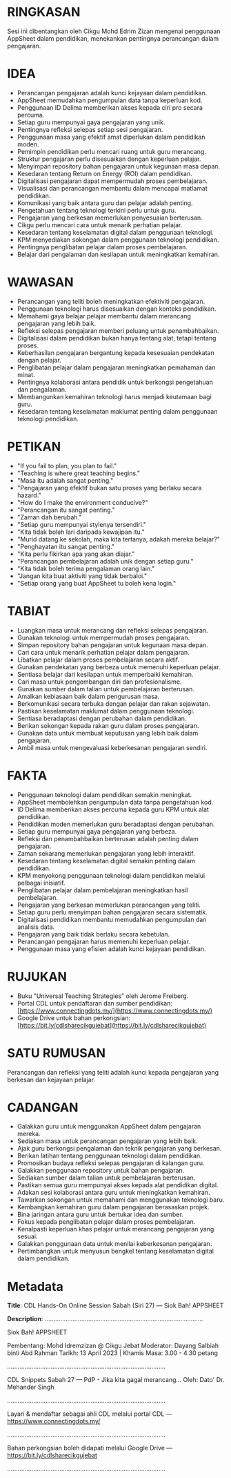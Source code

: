 # RINGKASAN
Sesi ini dibentangkan oleh Cikgu Mohd Edrim Zizan mengenai penggunaan AppSheet dalam pendidikan, menekankan pentingnya perancangan dalam pengajaran.

# IDEA
- Perancangan pengajaran adalah kunci kejayaan dalam pendidikan.
- AppSheet memudahkan pengumpulan data tanpa keperluan kod.
- Penggunaan ID Delima memberikan akses kepada ciri pro secara percuma.
- Setiap guru mempunyai gaya pengajaran yang unik.
- Pentingnya refleksi selepas setiap sesi pengajaran.
- Penggunaan masa yang efektif amat diperlukan dalam pendidikan moden.
- Pemimpin pendidikan perlu mencari ruang untuk guru merancang.
- Struktur pengajaran perlu disesuaikan dengan keperluan pelajar.
- Menyimpan repository bahan pengajaran untuk kegunaan masa depan.
- Kesedaran tentang Return on Energy (ROI) dalam pendidikan.
- Digitalisasi pengajaran dapat mempermudah proses pembelajaran.
- Visualisasi dan perancangan membantu dalam mencapai matlamat pendidikan.
- Komunikasi yang baik antara guru dan pelajar adalah penting.
- Pengetahuan tentang teknologi terkini perlu untuk guru.
- Pengajaran yang berkesan memerlukan penyesuaian berterusan.
- Cikgu perlu mencari cara untuk menarik perhatian pelajar.
- Kesedaran tentang keselamatan digital dalam penggunaan teknologi.
- KPM menyediakan sokongan dalam penggunaan teknologi pendidikan.
- Pentingnya penglibatan pelajar dalam proses pembelajaran.
- Belajar dari pengalaman dan kesilapan untuk meningkatkan kemahiran.

# WAWASAN
- Perancangan yang teliti boleh meningkatkan efektiviti pengajaran.
- Penggunaan teknologi harus disesuaikan dengan konteks pendidikan.
- Memahami gaya belajar pelajar membantu dalam merancang pengajaran yang lebih baik.
- Refleksi selepas pengajaran memberi peluang untuk penambahbaikan.
- Digitalisasi dalam pendidikan bukan hanya tentang alat, tetapi tentang proses.
- Keberhasilan pengajaran bergantung kepada kesesuaian pendekatan dengan pelajar.
- Penglibatan pelajar dalam pengajaran meningkatkan pemahaman dan minat.
- Pentingnya kolaborasi antara pendidik untuk berkongsi pengetahuan dan pengalaman.
- Membangunkan kemahiran teknologi harus menjadi keutamaan bagi guru.
- Kesedaran tentang keselamatan maklumat penting dalam penggunaan teknologi pendidikan.

# PETIKAN
- "If you fail to plan, you plan to fail."
- "Teaching is where great teaching begins."
- "Masa itu adalah sangat penting."
- "Pengajaran yang efektif bukan satu proses yang berlaku secara hazard."
- "How do I make the environment conducive?"
- "Perancangan itu sangat penting."
- "Zaman dah berubah."
- "Setiap guru mempunyai stylenya tersendiri."
- "Kita tidak boleh lari daripada kewajipan itu."
- "Murid datang ke sekolah, maka kita tertanya, adakah mereka belajar?"
- "Penghayatan itu sangat penting."
- "Kita perlu fikirkan apa yang akan diajar."
- "Perancangan pembelajaran adalah unik dengan setiap guru."
- "Kita tidak boleh terima pengalaman orang lain."
- "Jangan kita buat aktiviti yang tidak berbaloi."
- "Setiap orang yang buat AppSheet tu boleh kena login."

# TABIAT
- Luangkan masa untuk merancang dan refleksi selepas pengajaran.
- Gunakan teknologi untuk mempermudah proses pengajaran.
- Simpan repository bahan pengajaran untuk kegunaan masa depan.
- Cari cara untuk menarik perhatian pelajar dalam pengajaran.
- Libatkan pelajar dalam proses pembelajaran secara aktif.
- Gunakan pendekatan yang berbeza untuk memenuhi keperluan pelajar.
- Sentiasa belajar dari kesilapan untuk memperbaiki kemahiran.
- Cari masa untuk pengembangan diri dan profesionalisme.
- Gunakan sumber dalam talian untuk pembelajaran berterusan.
- Amalkan kebiasaan baik dalam pengurusan masa.
- Berkomunikasi secara terbuka dengan pelajar dan rakan sejawatan.
- Pastikan keselamatan maklumat dalam penggunaan teknologi.
- Sentiasa beradaptasi dengan perubahan dalam pendidikan.
- Berikan sokongan kepada rakan guru dalam proses pengajaran.
- Gunakan data untuk membuat keputusan yang lebih baik dalam pengajaran.
- Ambil masa untuk mengevaluasi keberkesanan pengajaran sendiri.

# FAKTA
- Penggunaan teknologi dalam pendidikan semakin meningkat.
- AppSheet membolehkan pengumpulan data tanpa pengetahuan kod.
- ID Delima memberikan akses percuma kepada guru KPM untuk alat pendidikan.
- Pendidikan moden memerlukan guru beradaptasi dengan perubahan.
- Setiap guru mempunyai gaya pengajaran yang berbeza.
- Refleksi dan penambahbaikan berterusan adalah penting dalam pengajaran.
- Zaman sekarang memerlukan pengajaran yang lebih interaktif.
- Kesedaran tentang keselamatan digital semakin penting dalam pendidikan.
- KPM menyokong penggunaan teknologi dalam pendidikan melalui pelbagai inisiatif.
- Penglibatan pelajar dalam pembelajaran meningkatkan hasil pembelajaran.
- Pengajaran yang berkesan memerlukan perancangan yang teliti.
- Setiap guru perlu menyimpan bahan pengajaran secara sistematik.
- Digitalisasi pendidikan membantu memudahkan pengumpulan dan analisis data.
- Pengajaran yang baik tidak berlaku secara kebetulan.
- Perancangan pengajaran harus memenuhi keperluan pelajar.
- Penggunaan masa yang efisien adalah kunci kejayaan pendidikan.

# RUJUKAN
- Buku "Universal Teaching Strategies" oleh Jerome Freiberg.
- Portal CDL untuk pendaftaran dan sumber pendidikan: [https://www.connectingdots.my/](https://www.connectingdots.my/)
- Google Drive untuk bahan perkongsian: [https://bit.ly/cdlsharecikgujebat](https://bit.ly/cdlsharecikgujebat)

# SATU RUMUSAN
Perancangan dan refleksi yang teliti adalah kunci kepada pengajaran yang berkesan dan kejayaan pelajar.

# CADANGAN
- Galakkan guru untuk menggunakan AppSheet dalam pengajaran mereka.
- Sediakan masa untuk perancangan pengajaran yang lebih baik.
- Ajak guru berkongsi pengalaman dan teknik pengajaran yang berkesan.
- Berikan latihan tentang penggunaan teknologi dalam pendidikan.
- Promosikan budaya refleksi selepas pengajaran di kalangan guru.
- Galakkan penggunaan repository untuk bahan pengajaran.
- Sediakan sumber dalam talian untuk pembelajaran berterusan.
- Pastikan semua guru mempunyai akses kepada alat pendidikan digital.
- Adakan sesi kolaborasi antara guru untuk meningkatkan kemahiran.
- Tawarkan sokongan untuk memahami dan menggunakan teknologi baru.
- Kembangkan kemahiran guru dalam pengajaran berasaskan projek.
- Bina jaringan antara guru untuk bertukar idea dan sumber.
- Fokus kepada penglibatan pelajar dalam proses pembelajaran.
- Kenalpasti keperluan khas pelajar untuk merancang pengajaran yang sesuai.
- Galakkan penggunaan data untuk menilai keberkesanan pengajaran.
- Pertimbangkan untuk menyusun bengkel tentang keselamatan digital dalam pendidikan.

# Metadata
**Title**: CDL Hands-On Online Session Sabah (Siri 27) — Siok Bah! APPSHEET

**Description**: ...........................................................................................

Siok Bah! APPSHEET

Pembentang: Mohd Idremzizan @ Cikgu Jebat
Moderator: Dayang Salbiah binti Abd Rahman
Tarikh: 13 April 2023   |   Khamis
Masa: 3.00 - 4.30 petang

...........................................................................................

CDL Snippets Sabah 27 — PdP - Jika kita gagal merancang...
Oleh: Dato' Dr. Mehander Singh

...........................................................................................

Layari & mendaftar sebagai ahli CDL melalui portal CDL — https://www.connectingdots.my/

...........................................................................................

Bahan perkongsian boleh didapati melalui Google Drive — https://bit.ly/cdlsharecikgujebat

...........................................................................................